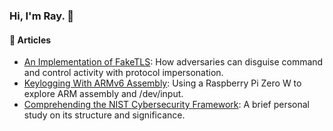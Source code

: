 ### Hi, I'm Ray. 👋

#### 📝 Articles

- [An Implementation of FakeTLS](https://medium.com/@raykaryshyn/an-implementation-of-faketls-85b94f496d72): How adversaries can disguise command and control activity with protocol impersonation.
- [Keylogging With ARMv6 Assembly](https://medium.com/@raykaryshyn/keylogging-with-armv6-assembly-40edcf5bd0ff): Using a Raspberry Pi Zero W to explore ARM assembly and /dev/input.
- [Comprehending the NIST Cybersecurity Framework](https://medium.com/@raykaryshyn/comprehending-the-nist-cybersecurity-framework-1d6b5cd4ff3a): A brief personal study on its structure and significance.

<!--
**RayKaryshyn/RayKaryshyn** is a ✨ _special_ ✨ repository because its `README.md` (this file) appears on your GitHub profile.

Here are some ideas to get you started:

- 🔭 I’m currently working on ...
- 🌱 I’m currently learning ...
- 👯 I’m looking to collaborate on ...
- 🤔 I’m looking for help with ...
- 💬 Ask me about ...
- 📫 How to reach me: ...
- 😄 Pronouns: ...
- ⚡ Fun fact: ...
-->
